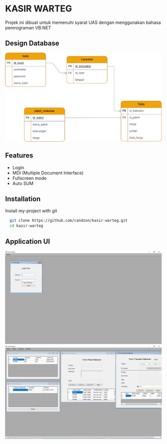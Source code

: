
# KASIR WARTEG

Projek ini dibuat untuk memenuhi syarat UAS dengan menggunakan bahasa pemrograman VB.NET


## Design Database
![alt text](https://github.com/candzon/kasir-warteg/blob/master/img/erd-dbkasir.png)


## Features

- Login
- MDI (Multiple Document Interface)
- Fullscreen mode
- Auto SUM


## Installation

Install my-project with git

```bash
  git clone https://github.com/candzon/kasir-warteg.git
  cd kasir-warteg
```

## Application UI
![alt text](https://github.com/candzon/kasir-warteg/blob/master/img/formlogin.PNG)
![alt text](https://github.com/candzon/kasir-warteg/blob/master/img/sample.PNG)
